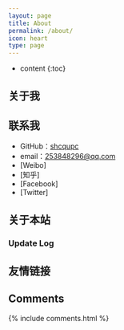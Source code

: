 ```yaml
---
layout: page
title: About
permalink: /about/
icon: heart
type: page
---
```


* content
{:toc} 


## 关于我




## 联系我

* GitHub：[shcqupc](https://github.com/shcqupc)
* email：253848296@qq.com
* [Weibo]
* [知乎]
* [Facebook]
* [Twitter]


## 关于本站



### Update Log
 

## 友情链接


## Comments

{% include comments.html %}
